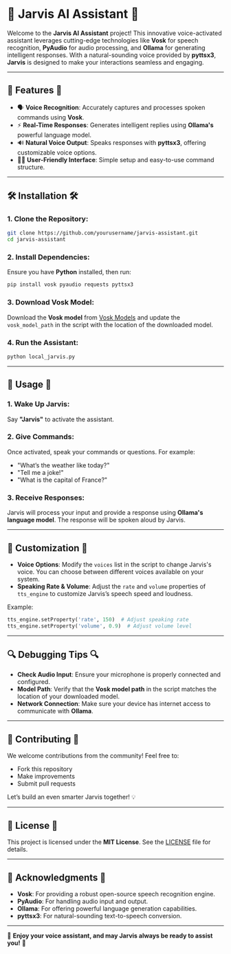 
# 🚀 **Jarvis AI Assistant** 🤖

Welcome to the **Jarvis AI Assistant** project! This innovative voice-activated assistant leverages cutting-edge technologies like **Vosk** for speech recognition, **PyAudio** for audio processing, and **Ollama** for generating intelligent responses. With a natural-sounding voice provided by **pyttsx3**, **Jarvis** is designed to make your interactions seamless and engaging.

---

## 🌟 **Features** 🌟

- 🗣 **Voice Recognition**: Accurately captures and processes spoken commands using **Vosk**.
- ⚡ **Real-Time Responses**: Generates intelligent replies using **Ollama's** powerful language model.
- 🔊 **Natural Voice Output**: Speaks responses with **pyttsx3**, offering customizable voice options.
- 🧑‍💻 **User-Friendly Interface**: Simple setup and easy-to-use command structure.

---

## 🛠️ **Installation** 🛠️

### 1. **Clone the Repository**:
```bash
git clone https://github.com/yourusername/jarvis-assistant.git
cd jarvis-assistant
```

### 2. **Install Dependencies**:
Ensure you have **Python** installed, then run:
```bash
pip install vosk pyaudio requests pyttsx3
```

### 3. **Download Vosk Model**:
Download the **Vosk model** from [Vosk Models](https://alphacephei.com/vosk/models) and update the `vosk_model_path` in the script with the location of the downloaded model.

### 4. **Run the Assistant**:
```bash
python local_jarvis.py
```

---

## 📝 **Usage** 📝

### 1. **Wake Up Jarvis**:
Say **"Jarvis"** to activate the assistant.

### 2. **Give Commands**:
Once activated, speak your commands or questions. For example:
- "What’s the weather like today?"
- "Tell me a joke!"
- "What is the capital of France?"

### 3. **Receive Responses**:
Jarvis will process your input and provide a response using **Ollama's language model**. The response will be spoken aloud by Jarvis.

---

## 🎤 **Customization** 🎤

- **Voice Options**: Modify the `voices` list in the script to change Jarvis's voice. You can choose between different voices available on your system.
- **Speaking Rate & Volume**: Adjust the `rate` and `volume` properties of `tts_engine` to customize Jarvis’s speech speed and loudness.

Example:
```python
tts_engine.setProperty('rate', 150)  # Adjust speaking rate
tts_engine.setProperty('volume', 0.9)  # Adjust volume level
```

---

## 🔍 **Debugging Tips** 🔍

- **Check Audio Input**: Ensure your microphone is properly connected and configured.
- **Model Path**: Verify that the **Vosk model path** in the script matches the location of your downloaded model.
- **Network Connection**: Make sure your device has internet access to communicate with **Ollama**.

---

## 🤝 **Contributing** 🤝

We welcome contributions from the community! Feel free to:
- Fork this repository
- Make improvements
- Submit pull requests

Let’s build an even smarter Jarvis together! 💡

---

## 📄 **License** 📄

This project is licensed under the **MIT License**. See the [LICENSE](LICENSE) file for details.

---

## 🙏 **Acknowledgments** 🙏

- **Vosk**: For providing a robust open-source speech recognition engine.
- **PyAudio**: For handling audio input and output.
- **Ollama**: For offering powerful language generation capabilities.
- **pyttsx3**: For natural-sounding text-to-speech conversion.

---

🚀 **Enjoy your voice assistant, and may Jarvis always be ready to assist you!** 🤖
